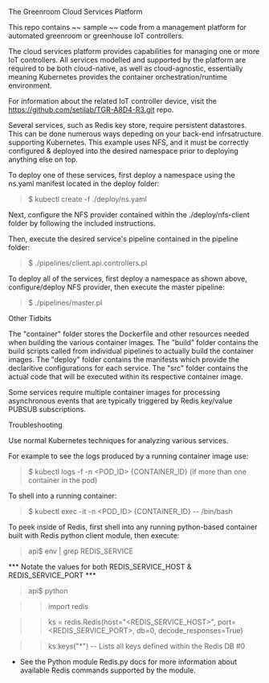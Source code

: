 The Greenroom Cloud Services Platform

This repo contains ~~ sample ~~ code from a management platform for automated greenroom or greenhouse IoT controllers.

The cloud services platform provides capabilities for managing one or more IoT controllers. All services modelled and supported by the platform are required to be both cloud-native, as well as cloud-agnostic, essentially meaning Kubernetes provides the container orchestration/runtime environment.

For information about the related IoT controller device, visit the https://github.com/setilab/TGR-A8D4-R3.git repo.

Several services, such as Redis key store, require persistent datastores. This can be done numerous ways depeding on your back-end infrsatructure supporting Kubernetes. This example uses NFS, and it must be correctly configured & deployed into the desired namespace prior to deploying anything else on top.

To deploy one of these services, first deploy a namespace using the ns.yaml manifest located in the deploy folder:

> $ kubectl create -f ./deploy/ns.yaml

Next, configure the NFS provider contained within the ./deploy/nfs-client folder by following the included instructions.

Then, execute the desired service's pipeline contained in the pipeline folder:

> $ ./pipelines/client.api.controllers.pl

To deploy all of the services, first deploy a namespace as shown above, configure/deploy NFS provider, then execute the master pipeline:

> $ ./pipelines/master.pl

Other Tidbits

The "container" folder stores the Dockerfile and other resources needed when building the various container images.
The "build" folder contains the build scripts called from individual pipelines to actually build the container images.
The "deploy" folder contains the manifests which provide the declaritive configurations for each service.
The "src" folder contains the actual code that will be executed within its respective container image.

Some services require multiple container images for processing asynchronous events that are typically triggered by Redis key/value PUBSUB subscriptions.

Troubleshooting

Use normal Kubernetes techniques for analyzing various services.

For example to see the logs produced by a running container image use:

> $ kubectl logs -f -n <NAMESPACE> <POD_ID> {CONTAINER_ID} (if more than one container in the pod)

To shell into a running container:

> $ kubectl exec -it -n <NAMESPACE> <POD_ID> {CONTAINER_ID} -- /bin/bash

To peek inside of Redis, first shell into any running python-based container built with Redis python client module, then execute:

> api$ env | grep REDIS_SERVICE

*** Notate the values for both REDIS_SERVICE_HOST & REDIS_SERVICE_PORT ***

> api$ python
  
  >> import redis
  
  >> ks = redis.Redis(host="<REDIS_SERVICE_HOST>", port=<REDIS_SERVICE_PORT>, db=0, decode_responses=True)
  
  >> ks.keys("*") -- Lists all keys defined within the Redis DB #0
  
* See the Python module Redis.py docs for more information about available Redis commands supported by the module.


